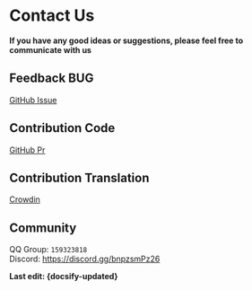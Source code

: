 # Contact Us
**If you have any good ideas or suggestions, please feel free to communicate with us**

## Feedback BUG
[GitHub Issue](https://github.com/DongShaoNB/BedrockPlayerSupport/issues)
## Contribution Code
[GitHub Pr](https://github.com/DongShaoNB/BedrockPlayerSupport/pulls)
## Contribution Translation
[Crowdin](https://crowdin.com/project/mcbps)
## Community
QQ Group: `159323818`  
Discord: https://discord.gg/bnpzsmPz26

**Last edit: {docsify-updated}**